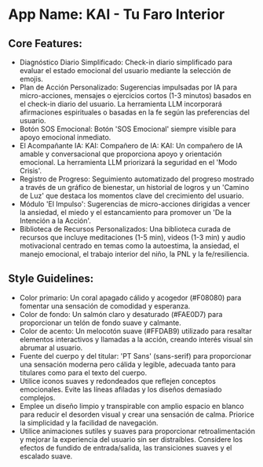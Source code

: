 # **App Name**: KAI - Tu Faro Interior

## Core Features:

- Diagnóstico Diario Simplificado: Check-in diario simplificado para evaluar el estado emocional del usuario mediante la selección de emojis.
- Plan de Acción Personalizado: Sugerencias impulsadas por IA para micro-acciones, mensajes o ejercicios cortos (1-3 minutos) basados en el check-in diario del usuario. La herramienta LLM incorporará afirmaciones espirituales o basadas en la fe según las preferencias del usuario.
- Botón SOS Emocional: Botón 'SOS Emocional' siempre visible para apoyo emocional inmediato.
- El Acompañante IA: KAI: Compañero de IA: KAI: Un compañero de IA amable y conversacional que proporciona apoyo y orientación emocional. La herramienta LLM priorizará la seguridad en el 'Modo Crisis'.
- Registro de Progreso: Seguimiento automatizado del progreso mostrado a través de un gráfico de bienestar, un historial de logros y un 'Camino de Luz' que destaca los momentos clave del crecimiento del usuario.
- Módulo 'El Impulso': Sugerencias de micro-acciones dirigidas a vencer la ansiedad, el miedo y el estancamiento para promover un 'De la Intención a la Acción'.
- Biblioteca de Recursos Personalizados: Una biblioteca curada de recursos que incluye meditaciones (1-5 min), videos (1-3 min) y audio motivacional centrado en temas como la autoestima, la ansiedad, el manejo emocional, el trabajo interior del niño, la PNL y la fe/resiliencia.

## Style Guidelines:

- Color primario: Un coral apagado cálido y acogedor (#F08080) para fomentar una sensación de comodidad y esperanza.
- Color de fondo: Un salmón claro y desaturado (#FAE0D7) para proporcionar un telón de fondo suave y calmante.
- Color de acento: Un melocotón suave (#FFDAB9) utilizado para resaltar elementos interactivos y llamadas a la acción, creando interés visual sin abrumar al usuario.
- Fuente del cuerpo y del titular: 'PT Sans' (sans-serif) para proporcionar una sensación moderna pero cálida y legible, adecuada tanto para titulares como para el texto del cuerpo.
- Utilice iconos suaves y redondeados que reflejen conceptos emocionales. Evite las líneas afiladas y los diseños demasiado complejos.
- Emplee un diseño limpio y transpirable con amplio espacio en blanco para reducir el desorden visual y crear una sensación de calma. Priorice la simplicidad y la facilidad de navegación.
- Utilice animaciones sutiles y suaves para proporcionar retroalimentación y mejorar la experiencia del usuario sin ser distraíbles. Considere los efectos de fundido de entrada/salida, las transiciones suaves y el escalado suave.